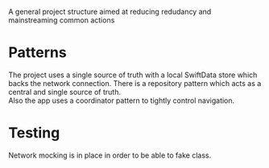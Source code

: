 A general project structure aimed at reducing redudancy and mainstreaming common actions

# Patterns
The project uses a single source of truth with a local SwiftData store which backs the network connection. 
There is a repository pattern which acts as a central and single source of truth.  
Also the app uses a coordinator pattern to tightly control navigation.


# Testing
Network mocking is in place in order to be able to fake class.
